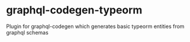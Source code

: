 # graphql-codegen-typeorm
Plugin for graphql-codegen which generates basic typeorm entities from graphql schemas
